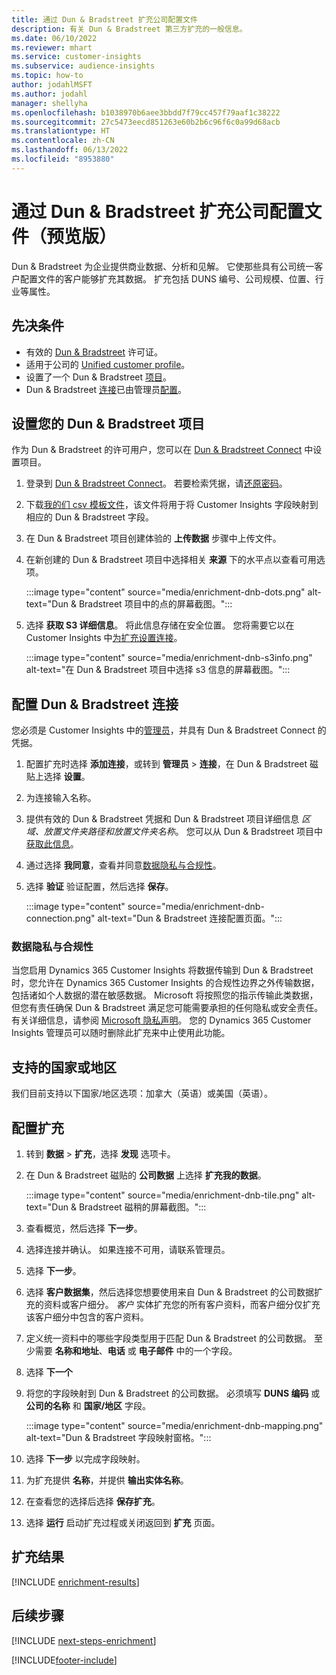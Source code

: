 ```yaml
---
title: 通过 Dun & Bradstreet 扩充公司配置文件
description: 有关 Dun & Bradstreet 第三方扩充的一般信息。
ms.date: 06/10/2022
ms.reviewer: mhart
ms.service: customer-insights
ms.subservice: audience-insights
ms.topic: how-to
author: jodahlMSFT
ms.author: jodahl
manager: shellyha
ms.openlocfilehash: b1038970b6aee3bbdd7f79cc457f79aaf1c38222
ms.sourcegitcommit: 27c5473eecd851263e60b2b6c96f6c0a99d68acb
ms.translationtype: HT
ms.contentlocale: zh-CN
ms.lasthandoff: 06/13/2022
ms.locfileid: "8953880"
---
```

# <a name="enrichment-of-company-profiles-with-dun--bradstreet-preview"></a>通过 Dun & Bradstreet 扩充公司配置文件（预览版）

Dun & Bradstreet 为企业提供商业数据、分析和见解。 它使那些具有公司统一客户配置文件的客户能够扩充其数据。 扩充包括 DUNS 编号、公司规模、位置、行业等属性。

## <a name="prerequisites"></a>先决条件

- 有效的 [Dun & Bradstreet](https://www.dnb.com/marketing/media/give-your-data-a-boost.html?source=microsoft_audience_insights) 许可证。
- 适用于公司的 [Unified customer profile](customer-profiles.md)。
- 设置了一个 Dun & Bradstreet [项目](#set-up-your-dun--bradstreet-project)。
- Dun & Bradstreet [连接](connections.md)已由管理员[配置](#configure-a-connection-for-dun--bradstreet)。

## <a name="set-up-your-dun--bradstreet-project"></a>设置您的 Dun & Bradstreet 项目

作为 Dun & Bradstreet 的许可用户，您可以在 [Dun & Bradstreet Connect](https://connect.dnb.com?lead_source=microsoft_audienceinsights) 中设置项目。

1. 登录到 [Dun & Bradstreet Connect](https://connect.dnb.com?lead_source=microsoft_audienceinsights)。 若要检索凭据，请[还原密码](https://sso.dnb.com/signin/forgot-password?lead_source=microsoft_audienceinsights)。

1. 下载[我的们 csv 模板文件](https://c360devenrichment.blob.core.windows.net/mapping/DnBCIdatamapping.csv)，该文件将用于将 Customer Insights 字段映射到相应的 Dun & Bradstreet 字段。

1. 在 Dun & Bradstreet 项目创建体验的 **上传数据** 步骤中上传文件。

1. 在新创建的 Dun & Bradstreet 项目中选择相关 **来源** 下的水平点以查看可用选项。

   :::image type="content" source="media/enrichment-dnb-dots.png" alt-text="Dun & Bradstreet 项目中的点的屏幕截图。":::

1. 选择 **获取 S3 详细信息**。 将此信息存储在安全位置。 您将需要它以在 Customer Insights 中[为扩充设置连接](#configure-a-connection-for-dun--bradstreet)。

   :::image type="content" source="media/enrichment-dnb-s3info.png" alt-text="在 Dun & Bradstreet 项目中选择 s3 信息的屏幕截图。":::

## <a name="configure-a-connection-for-dun--bradstreet"></a>配置 Dun & Bradstreet 连接

您必须是 Customer Insights 中的[管理员](permissions.md#admin)，并具有 Dun & Bradstreet Connect 的凭据。

1. 配置扩充时选择 **添加连接**，或转到 **管理员** > **连接**，在 Dun & Bradstreet 磁贴上选择 **设置**。

1. 为连接输入名称。

1. 提供有效的 Dun & Bradstreet 凭据和 Dun & Bradstreet 项目详细信息 *区域、放置文件夹路径和放置文件夹名称*。 您可以从 Dun & Bradstreet 项目中[获取此信息](#set-up-your-dun--bradstreet-project)。

1. 通过选择 **我同意**，查看并同意[数据隐私与合规性](#data-privacy-and-compliance)。

1. 选择 **验证** 验证配置，然后选择 **保存**。

   :::image type="content" source="media/enrichment-dnb-connection.png" alt-text="Dun & Bradstreet 连接配置页面。":::

### <a name="data-privacy-and-compliance"></a>数据隐私与合规性

当您启用 Dynamics 365 Customer Insights 将数据传输到 Dun & Bradstreet 时，您允许在 Dynamics 365 Customer Insights 的合规性边界之外传输数据，包括诸如个人数据的潜在敏感数据。 Microsoft 将按照您的指示传输此类数据，但您有责任确保 Dun & Bradstreet 满足您可能需要承担的任何隐私或安全责任。 有关详细信息，请参阅 [Microsoft 隐私声明](https://go.microsoft.com/fwlink/?linkid=396732)。
您的 Dynamics 365 Customer Insights 管理员可以随时删除此扩充来中止使用此功能。

## <a name="supported-countries-or-regions"></a>支持的国家或地区

我们目前支持以下国家/地区选项：加拿大（英语）或美国（英语）。

## <a name="configure-the-enrichment"></a>配置扩充

1. 转到 **数据** > **扩充**，选择 **发现** 选项卡。

1. 在 Dun & Bradstreet 磁贴的 **公司数据** 上选择 **扩充我的数据**。

   :::image type="content" source="media/enrichment-dnb-tile.png" alt-text="Dun & Bradstreet 磁稍的屏幕截图。":::

1. 查看概览，然后选择 **下一步**。

1. 选择连接并确认。 如果连接不可用，请联系管理员。

1. 选择 **下一步**。

1. 选择 **客户数据集**，然后选择您想要使用来自 Dun & Bradstreet 的公司数据扩充的资料或客户细分。 *客户* 实体扩充您的所有客户资料，而客户细分仅扩充该客户细分中包含的客户资料。

1. 定义统一资料中的哪些字段类型用于匹配 Dun & Bradstreet 的公司数据。 至少需要 **名称和地址**、**电话** 或 **电子邮件** 中的一个字段。

1. 选择 **下一个**

1. 将您的字段映射到 Dun & Bradstreet 的公司数据。 必须填写 **DUNS 编码** 或 **公司的名称** 和 **国家/地区** 字段。

      :::image type="content" source="media/enrichment-dnb-mapping.png" alt-text="Dun & Bradstreet 字段映射窗格。":::

1. 选择 **下一步** 以完成字段映射。

1. 为扩充提供 **名称**，并提供 **输出实体名称**。

1. 在查看您的选择后选择 **保存扩充**。

1. 选择 **运行** 启动扩充过程或关闭返回到 **扩充** 页面。

## <a name="enrichment-results"></a>扩充结果

[!INCLUDE [enrichment-results](includes/enrichment-results.md)]

## <a name="next-steps"></a>后续步骤

[!INCLUDE [next-steps-enrichment](includes/next-steps-enrichment.md)]

[!INCLUDE[footer-include](includes/footer-banner.md)]
